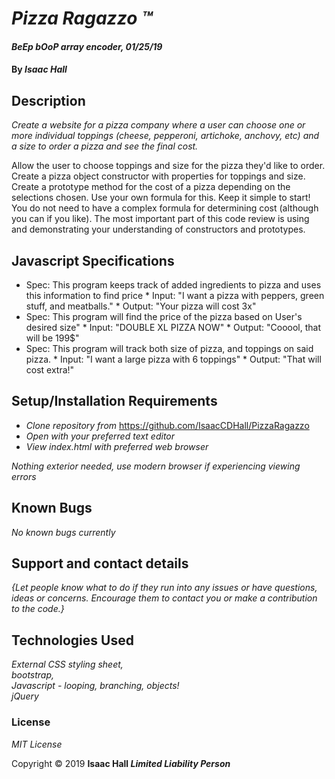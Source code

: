 # _Pizza Ragazzo &trade;_

#### _BeEp bOoP array encoder, 01/25/19_

#### By _**Isaac Hall**_

## Description

_Create a website for a pizza company where a user can choose one or more individual toppings (cheese, pepperoni, artichoke, anchovy, etc) and a size to order a pizza and see the final cost._

Allow the user to choose toppings and size for the pizza they'd like to order.
Create a pizza object constructor with properties for toppings and size.
Create a prototype method for the cost of a pizza depending on the selections chosen. Use your own formula for this.
Keep it simple to start! You do not need to have a complex formula for determining cost (although you can if you like). The most important part of this code review is using and demonstrating your understanding of constructors and prototypes.


## Javascript Specifications
* Spec: This program keeps track of added ingredients to pizza and uses this information to find price
      * Input: "I want a pizza with peppers, green stuff, and meatballs."
      * Output: "Your pizza will cost 3x"
* Spec: This program will find the price of the pizza based on User's desired size"
      * Input: "DOUBLE XL PIZZA NOW"
      * Output: "Cooool, that will be 199$"
* Spec: This program will track both size of pizza, and toppings on said pizza.
      * Input: "I want a large pizza with 6 toppings"
      * Output: "That will cost extra!"

## Setup/Installation Requirements

* _Clone repository from_ https://github.com/IsaacCDHall/PizzaRagazzo
* _Open with your preferred text editor_
* _View index.html with preferred web browser_


_Nothing exterior needed, use modern browser if experiencing viewing errors_

## Known Bugs

_No known bugs currently_

## Support and contact details

_{Let people know what to do if they run into any issues or have questions, ideas or concerns.  Encourage them to contact you or make a contribution to the code.}_

## Technologies Used

_External CSS styling sheet,<br> bootstrap,<br>Javascript - looping, branching, objects! <br> jQuery_

### License

*MIT License*

Copyright &copy; 2019 **Isaac Hall _Limited Liability Person_**
